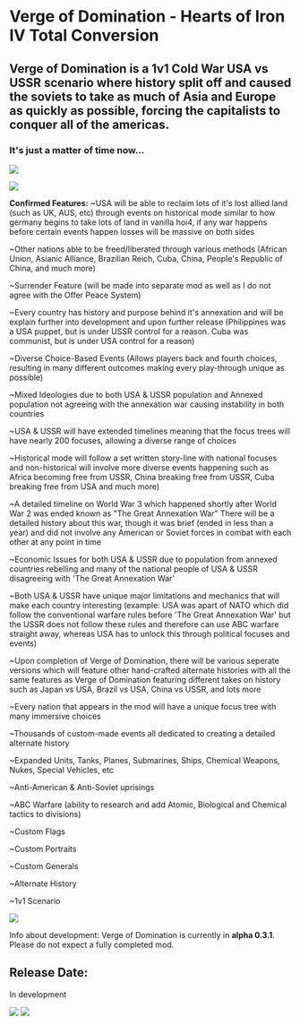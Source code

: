 # Verge of Domination - Hearts of Iron IV Total Conversion

## Verge of Domination is a 1v1 Cold War USA vs USSR scenario where history split off and caused the soviets to take as much of Asia and Europe as quickly as possible, forcing the capitalists to conquer all of the americas.

### It's just a matter of time now...

![](http://i.imgur.com/fVVaDCS.gif)

![](http://i.imgur.com/hp9DHxW.png)

**Confirmed Features:**
~USA will be able to reclaim lots of it's lost allied land (such as UK, AUS, etc) through events on historical mode similar to how germany begins to take lots of land in vanilla hoi4, if any war happens before certain events happen losses will be massive on both sides

~Other nations able to be freed/liberated through various methods (African Union, Asianic Alliance, Brazilian Reich, Cuba, China, People's Republic of China, and much more)

~Surrender Feature (will be made into separate mod as well as I do not agree with the Offer Peace System)

~Every country has history and purpose behind it's annexation and will be explain further into development and upon further release (Philippines was a USA puppet, but is under USSR control for a reason. Cuba was communist, but is under USA control for a reason)

~Diverse Choice-Based Events (Allows players back and fourth choices, resulting in many different outcomes making every play-through unique as possible)

~Mixed Ideologies due to both USA & USSR population and Annexed population not agreeing with the annexation war causing instability in both countries

~USA & USSR will have extended timelines meaning that the focus trees will have nearly 200 focuses, allowing a diverse range of choices

~Historical mode will follow a set written story-line with national focuses and non-historical will involve more diverse events happening such as Africa becoming free from USSR, China breaking free from USSR, Cuba breaking free from USA and much more)

~A detailed timeline on World War 3 which happened shortly after World War 2 was ended known as "The Great Annexation War" There will be a detailed history about this war, though it was brief (ended in less than a year) and did not involve any American or Soviet forces in combat with each other at any point in time

~Economic Issues for both USA & USSR due to population from annexed countries rebelling and many of the national people of USA & USSR disagreeing with 'The Great Annexation War'

~Both USA & USSR have unique major limitations and mechanics that will make each country interesting (example: USA was apart of NATO which did follow the conventional warfare rules before 'The Great Annexation War' but the USSR does not follow these rules and therefore can use ABC warfare straight away, whereas USA has to unlock this through political focuses and events)

~Upon completion of Verge of Domination, there will be various seperate versions which will feature other hand-crafted alternate histories with all the same features as Verge of Domination featuring different takes on history such as Japan vs USA, Brazil vs USA, China vs USSR, and lots more

~Every nation that appears in the mod will have a unique focus tree with many immersive choices

~Thousands of custom-made events all dedicated to creating a detailed alternate history

~Expanded Units, Tanks, Planes, Submarines, Ships, Chemical Weapons, Nukes, Special Vehicles, etc

~Anti-American & Anti-Soviet uprisings

~ABC Warfare (ability to research and add Atomic, Biological and Chemical tactics to divisions)

~Custom Flags

~Custom Portraits

~Custom Generals 

~Alternate History

~1v1 Scenario

![](http://i.imgur.com/INIQi6C.png)

Info about development:
Verge of Domination is currently in **alpha 0.3.1**. Please do not expect a fully completed mod.

## Release Date:
In development

![](http://i.imgur.com/Vvl8AzS.png)
![](http://i.imgur.com/fVVaDCS.gif)
